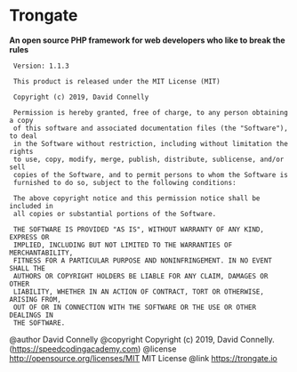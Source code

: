 # Trongate


 **An open source PHP framework for web developers who like to break the rules**

```
 Version: 1.1.3

 This product is released under the MIT License (MIT)

 Copyright (c) 2019, David Connelly

 Permission is hereby granted, free of charge, to any person obtaining a copy
 of this software and associated documentation files (the "Software"), to deal
 in the Software without restriction, including without limitation the rights
 to use, copy, modify, merge, publish, distribute, sublicense, and/or sell
 copies of the Software, and to permit persons to whom the Software is
 furnished to do so, subject to the following conditions:

 The above copyright notice and this permission notice shall be included in
 all copies or substantial portions of the Software.

 THE SOFTWARE IS PROVIDED "AS IS", WITHOUT WARRANTY OF ANY KIND, EXPRESS OR
 IMPLIED, INCLUDING BUT NOT LIMITED TO THE WARRANTIES OF MERCHANTABILITY,
 FITNESS FOR A PARTICULAR PURPOSE AND NONINFRINGEMENT. IN NO EVENT SHALL THE
 AUTHORS OR COPYRIGHT HOLDERS BE LIABLE FOR ANY CLAIM, DAMAGES OR OTHER
 LIABILITY, WHETHER IN AN ACTION OF CONTRACT, TORT OR OTHERWISE, ARISING FROM,
 OUT OF OR IN CONNECTION WITH THE SOFTWARE OR THE USE OR OTHER DEALINGS IN
 THE SOFTWARE.
```

@author  David Connelly
@copyright   Copyright (c) 2019, David Connelly. (https://speedcodingacademy.com)
@license http://opensource.org/licenses/MIT  MIT License
@link    https://trongate.io 
